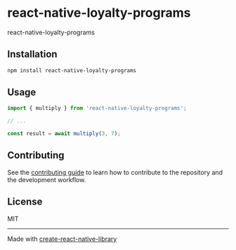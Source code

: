 # react-native-loyalty-programs

react-native-loyalty-programs

## Installation

```sh
npm install react-native-loyalty-programs
```

## Usage


```js
import { multiply } from 'react-native-loyalty-programs';

// ...

const result = await multiply(3, 7);
```


## Contributing

See the [contributing guide](CONTRIBUTING.md) to learn how to contribute to the repository and the development workflow.

## License

MIT

---

Made with [create-react-native-library](https://github.com/callstack/react-native-builder-bob)
